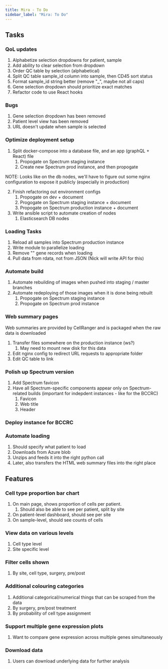 ```yaml
---
title: Mira - To Do
sidebar_label: "Mira: To Do"
---
```


## Tasks

### QoL updates

1. Alphabetize selection dropdowns for patient, sample
2. Add ability to clear selection from dropdown
3. Order QC table by selection (alphabetical)
4. Split QC table sample_id column into sample, then CD45 sort status
5. Format sample_id string better (remove "\_", maybe not all caps)
6. Gene selection dropdown should prioritize exact matches
7. Refactor code to use React hooks

### Bugs

1. Gene selection dropdown has been removed
2. Patient level view has been removed
3. URL doesn't update when sample is selected

### Optimize deployment setup

1. Split docker-compose into a database file, and an app (graphQL + React) file
   1. Propogate on Spectrum staging instance
   2. Create new Spectrum prod instance, and then propogate

NOTE: Looks like on the db nodes, we'll have to figure out some nginx configuration to expose it publicly (especially in production)

2. Finish refactoring out environment configs
   1. Propogate on dev + document
   2. Progogate on Spectrum staging instance + document
   3. Propogate on Spectrum production instance + document
3. Write ansible script to automate creation of nodes
   1. Elasticsearch DB nodes

### Loading Tasks

1. Reload all samples into Spectrum production instance
2. Write module to parallelize loading
3. Remove "" gene records when loading
4. Pull data from rdata, not from JSON (Nick will write API for this)

### Automate build

1. Automate rebuilding of images when pushed into staging / master branches
2. Automate redeploying of those images when it is done being rebuilt
   1. Propogate on Spectrum staging instance
   2. Propogate on Spectrum prod instance

### Web summary pages

Web summaries are provided by CellRanger and is packaged when the raw data is downloaded

1. Transfer files somewhere on the production instance (ws?)
   1. May need to mount new disk for this data
2. Edit nginx config to redirect URL requests to appropriate folder
3. Edit QC table to link

### Polish up Spectrum version

1. Add Spectrum favicon
2. Have all Spectrum-specific components appear only on Spectrum-related builds (important for indepdent instances - like for the BCCRC)
   1. Favicon
   2. Web title
   3. Header

### Deploy instance for BCCRC

### Automate loading

1. Should specify what patient to load
2. Downloads from Azure blob
3. Unzips and feeds it into the right python call
4. Later, also transfers the HTML web summary files into the right place

## Features

### Cell type proportion bar chart

1. On main page, shows proportion of cells per patient.
   1. Should also be able to see per patient, split by site
2. On patient-level dashboard, should see per site
3. On sample-level, should see counts of cells

### View data on various levels

1. Cell type level
2. Site specific level

### Filter cells shown

1. By site, cell type, surgery, pre/post

### Additional colouring categories

1. Additional categorical/numerical things that can be scraped from the data
2. By surgery, pre/post treatment
3. By probability of cell type assignment
   
### Support multiple gene expression plots

1. Want to compare gene expression across multiple genes simultaneously

### Download data

1. Users can download underlying data for further analysis
